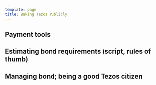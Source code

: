 ```yaml
---
template: page
title: Baking Tezos Publicly
---
```


## Payment tools

## Estimating bond requirements (script, rules of thumb)

## Managing bond; being a good Tezos citizen
